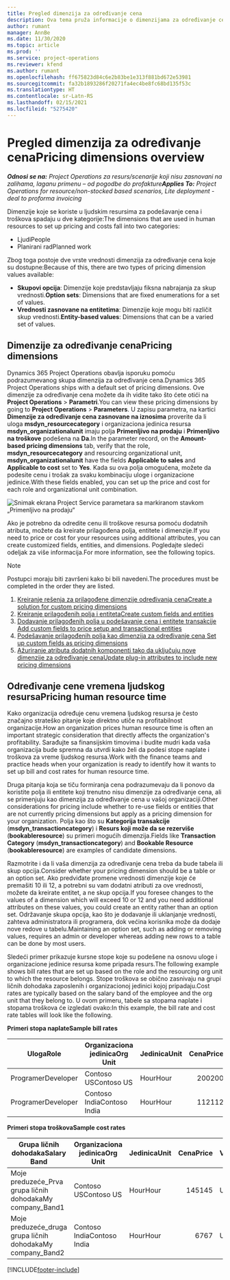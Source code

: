 ```yaml
---
title: Pregled dimenzija za određivanje cena
description: Ova tema pruža informacije o dimenzijama za određivanje cena u usluzi Dynamics 365 Project Operations.
author: rumant
manager: AnnBe
ms.date: 11/30/2020
ms.topic: article
ms.prod: ''
ms.service: project-operations
ms.reviewer: kfend
ms.author: rumant
ms.openlocfilehash: ff675823d84c6e2b83be1e313f881bd672e53981
ms.sourcegitcommit: fa32b1893286f20271fa4ec4be8fc68bd135f53c
ms.translationtype: HT
ms.contentlocale: sr-Latn-RS
ms.lasthandoff: 02/15/2021
ms.locfileid: "5275420"
---
```

# <a name="pricing-dimensions-overview"></a><span data-ttu-id="3a602-103">Pregled dimenzija za određivanje cena</span><span class="sxs-lookup"><span data-stu-id="3a602-103">Pricing dimensions overview</span></span>

<span data-ttu-id="3a602-104">_**Odnosi se na:** Project Operations za resurs/scenarije koji nisu zasnovani na zalihama, laganu primenu – od pogodbe do profakture_</span><span class="sxs-lookup"><span data-stu-id="3a602-104">_**Applies To:** Project Operations for resource/non-stocked based scenarios, Lite deployment - deal to proforma invoicing_</span></span>

<span data-ttu-id="3a602-105">Dimenzije koje se koriste u ljudskim resursima za podešavanje cena i troškova spadaju u dve kategorije:</span><span class="sxs-lookup"><span data-stu-id="3a602-105">The dimensions that are used in human resources to set up pricing and costs fall into two categories:</span></span>

- <span data-ttu-id="3a602-106">Ljudi</span><span class="sxs-lookup"><span data-stu-id="3a602-106">People</span></span>
- <span data-ttu-id="3a602-107">Planirani rad</span><span class="sxs-lookup"><span data-stu-id="3a602-107">Planned work</span></span>

<span data-ttu-id="3a602-108">Zbog toga postoje dve vrste vrednosti dimenzija za određivanje cena koje su dostupne:</span><span class="sxs-lookup"><span data-stu-id="3a602-108">Because of this, there are two types of pricing dimension values available:</span></span>

- <span data-ttu-id="3a602-109">**Skupovi opcija**: Dimenzije koje predstavljaju fiksna nabrajanja za skup vrednosti.</span><span class="sxs-lookup"><span data-stu-id="3a602-109">**Option sets**: Dimensions that are fixed enumerations for a set of values.</span></span>
- <span data-ttu-id="3a602-110">**Vrednosti zasnovane na entitetima**: Dimenzije koje mogu biti različit skup vrednosti.</span><span class="sxs-lookup"><span data-stu-id="3a602-110">**Entity-based values**: Dimensions that can be a varied set of values.</span></span>

## <a name="pricing-dimensions"></a><span data-ttu-id="3a602-111">Dimenzije za određivanje cena</span><span class="sxs-lookup"><span data-stu-id="3a602-111">Pricing dimensions</span></span>

<span data-ttu-id="3a602-112">Dynamics 365 Project Operations obavlja isporuku pomoću podrazumevanog skupa dimenzija za određivanje cena.</span><span class="sxs-lookup"><span data-stu-id="3a602-112">Dynamics 365 Project Operations ships with a default set of pricing dimensions.</span></span> <span data-ttu-id="3a602-113">Ove dimenzije za određivanje cena možete da ih vidite tako što ćete otići na **Project Operations** > **Parametri**.</span><span class="sxs-lookup"><span data-stu-id="3a602-113">You can view these pricing dimensions by going to **Project Operations** > **Parameters**.</span></span> <span data-ttu-id="3a602-114">U zapisu parametra, na kartici **Dimenzije za određivanje cena zasnovane na iznosima** proverite da li uloga **msdyn_resourcecategory** i organizaciona jedinica resursa **msdyn_organizationalunit** imaju polja **Primenljivo na prodaju** i **Primenljivo na troškove** podešena na **Da**.</span><span class="sxs-lookup"><span data-stu-id="3a602-114">In the parameter record, on the **Amount-based pricing dimensions** tab, verify that the role, **msdyn_resourcecategory** and resourcing organizational unit, **msdyn_organizationalunit** have the fields **Applicable to sales** and **Applicable to cost** set to **Yes**.</span></span> <span data-ttu-id="3a602-115">Kada su ova polja omogućena, možete da podesite cenu i trošak za svaku kombinaciju uloge i organizacione jedinice.</span><span class="sxs-lookup"><span data-stu-id="3a602-115">With these fields enabled, you can set up the price and cost for each role and organizational unit combination.</span></span>

![Snimak ekrana Project Service parametara sa markiranom stavkom „Primenljivo na prodaju“](media/PS-OOB-parameters.png)

<span data-ttu-id="3a602-117">Ako je potrebno da odredite cenu ili troškove resursa pomoću dodatnih atributa, možete da kreirate prilagođena polja, entitete i dimenzije.</span><span class="sxs-lookup"><span data-stu-id="3a602-117">If you need to price or cost for your resources using additional attributes, you can create customized fields, entities, and dimensions.</span></span> <span data-ttu-id="3a602-118">Pogledajte sledeći odeljak za više informacija.</span><span class="sxs-lookup"><span data-stu-id="3a602-118">For more information, see the following topics.</span></span> 
  
  > [!NOTE]
  > <span data-ttu-id="3a602-119">Postupci moraju biti završeni kako bi bili navedeni.</span><span class="sxs-lookup"><span data-stu-id="3a602-119">The procedures must be completed in the order they are listed.</span></span>

1. [<span data-ttu-id="3a602-120">Kreiranje rešenja za prilagođene dimenzije određivanja cena</span><span class="sxs-lookup"><span data-stu-id="3a602-120">Create a solution for custom pricing dimensions</span></span>](../sales/create-solution-custompd.md)
2. [<span data-ttu-id="3a602-121">Kreiranje prilagođenih polja i entiteta</span><span class="sxs-lookup"><span data-stu-id="3a602-121">Create custom fields and entities</span></span>](create-custom-fields-entities-pricing-dimensions.md)
3. [<span data-ttu-id="3a602-122">Dodavanje prilagođenih polja u podešavanje cena i entitete transakcije </span><span class="sxs-lookup"><span data-stu-id="3a602-122">Add custom fields to price setup and transactional entities</span></span>](add-custom-fields-price-setup-transactional-entities.md)
4. [<span data-ttu-id="3a602-123">Podešavanje prilagođenih polja kao dimenzija za određivanje cena </span><span class="sxs-lookup"><span data-stu-id="3a602-123">Set up custom fields as pricing dimensions</span></span>](set-up-custom-fields-pricing-dimensions.md)
5. [<span data-ttu-id="3a602-124">Ažuriranje atributa dodatnih komponenti tako da uključuju nove dimenzije za određivanje cena</span><span class="sxs-lookup"><span data-stu-id="3a602-124">Update plug-in attributes to include new pricing dimensions</span></span>](update-plugin-attributes-pd.md)


## <a name="pricing-human-resource-time"></a><span data-ttu-id="3a602-125">Određivanje cene vremena ljudskog resursa</span><span class="sxs-lookup"><span data-stu-id="3a602-125">Pricing human resource time</span></span>
<span data-ttu-id="3a602-126">Kako organizacija određuje cenu vremena ljudskog resursa je često značajno strateško pitanje koje direktno utiče na profitabilnost organizacije.</span><span class="sxs-lookup"><span data-stu-id="3a602-126">How an organization prices human resource time is often an important strategic consideration that directly affects the organization's profitability.</span></span> <span data-ttu-id="3a602-127">Sarađujte sa finansijskim timovima i budite mudri kada vaša organizacija bude spremna da utvrdi kako želi da podesi stope naplate i troškova za vreme ljudskog resursa.</span><span class="sxs-lookup"><span data-stu-id="3a602-127">Work with the finance teams and practice heads when your organization is ready to identify how it wants to set up bill and cost rates for human resource time.</span></span>

<span data-ttu-id="3a602-128">Druga pitanja koja se tiču formiranja cena podrazumevaju da li ponovo da koristite polja ili entitete koji trenutno nisu dimenzije za određivanje cena, ali se primenjuju kao dimenzija za određivanje cena u vašoj organizaciji.</span><span class="sxs-lookup"><span data-stu-id="3a602-128">Other considerations for pricing include whether to re-use fields or entities that are not currently pricing dimensions but apply as a pricing dimension for your organization.</span></span> <span data-ttu-id="3a602-129">Polja kao što su **Kategorija transakcije** (**msdyn_transactioncategory**) i **Resurs koji može da se rezerviše** (**bookableresource**) su primeri mogućih dimenzija.</span><span class="sxs-lookup"><span data-stu-id="3a602-129">Fields like **Transaction Category** (**msdyn_transactioncategory**) and **Bookable Resource** (**bookableresource**) are examples of candidate dimensions.</span></span> 

<span data-ttu-id="3a602-130">Razmotrite i da li vaša dimenzija za određivanje cena treba da bude tabela ili skup opcija.</span><span class="sxs-lookup"><span data-stu-id="3a602-130">Consider whether your pricing dimension should be a table or an option set.</span></span> <span data-ttu-id="3a602-131">Ako predviđate promene vrednosti dimenzije koje će premašiti 10 ili 12, a potrebni su vam dodatni atributi za ove vrednosti, možete da kreirate entitet, a ne skup opcija.</span><span class="sxs-lookup"><span data-stu-id="3a602-131">If you foresee changes to the values of a dimension which will exceed 10 or 12 and you need additional attributes on these values, you could create an entity rather than an option set.</span></span> <span data-ttu-id="3a602-132">Održavanje skupa opcija, kao što je dodavanje ili uklanjanje vrednosti, zahteva administratora ili programera, dok većina korisnika može da dodaje nove redove u tabelu.</span><span class="sxs-lookup"><span data-stu-id="3a602-132">Maintaining an option set, such as adding or removing values, requires an admin or developer whereas adding new rows to a table can be done by most users.</span></span>

<span data-ttu-id="3a602-133">Sledeći primer prikazuje kursne stope koje su podešene na osnovu uloge i organizacione jedinice resursa kome pripada resurs.</span><span class="sxs-lookup"><span data-stu-id="3a602-133">The following example shows bill rates that are set up based on the role and the resourcing org unit to which the resource belongs.</span></span> <span data-ttu-id="3a602-134">Stope troškova se obično zasnivaju na grupi ličnih dohodaka zaposlenih i organizacionoj jedinici kojoj pripadaju.</span><span class="sxs-lookup"><span data-stu-id="3a602-134">Cost rates are typically based on the salary band of the employee and the org unit that they belong to.</span></span> <span data-ttu-id="3a602-135">U ovom primeru, tabele sa stopama naplate i stopama troškova će izgledati ovako:</span><span class="sxs-lookup"><span data-stu-id="3a602-135">In this example, the bill rate and cost rate tables will look like the following.</span></span>

<span data-ttu-id="3a602-136">**Primeri stopa naplate**</span><span class="sxs-lookup"><span data-stu-id="3a602-136">**Sample bill rates**</span></span>

| <span data-ttu-id="3a602-137">Uloga</span><span class="sxs-lookup"><span data-stu-id="3a602-137">Role</span></span>        | <span data-ttu-id="3a602-138">Organizaciona jedinica</span><span class="sxs-lookup"><span data-stu-id="3a602-138">Org Unit</span></span>    |<span data-ttu-id="3a602-139">Jedinica</span><span class="sxs-lookup"><span data-stu-id="3a602-139">Unit</span></span>      |<span data-ttu-id="3a602-140">Cena</span><span class="sxs-lookup"><span data-stu-id="3a602-140">Price</span></span>      |<span data-ttu-id="3a602-141">Valuta</span><span class="sxs-lookup"><span data-stu-id="3a602-141">Currency</span></span>  |
| ------------|-------------|----------|----------:|----------|
| <span data-ttu-id="3a602-142">Programer</span><span class="sxs-lookup"><span data-stu-id="3a602-142">Developer</span></span>   | <span data-ttu-id="3a602-143">Contoso US</span><span class="sxs-lookup"><span data-stu-id="3a602-143">Contoso US</span></span>  |<span data-ttu-id="3a602-144">Hour</span><span class="sxs-lookup"><span data-stu-id="3a602-144">Hour</span></span> | <span data-ttu-id="3a602-145">200</span><span class="sxs-lookup"><span data-stu-id="3a602-145">200</span></span>|<span data-ttu-id="3a602-146">USD</span><span class="sxs-lookup"><span data-stu-id="3a602-146">USD</span></span>     |
| <span data-ttu-id="3a602-147">Programer</span><span class="sxs-lookup"><span data-stu-id="3a602-147">Developer</span></span>   | <span data-ttu-id="3a602-148">Contoso India</span><span class="sxs-lookup"><span data-stu-id="3a602-148">Contoso India</span></span> |<span data-ttu-id="3a602-149">Hour</span><span class="sxs-lookup"><span data-stu-id="3a602-149">Hour</span></span>|   <span data-ttu-id="3a602-150">112</span><span class="sxs-lookup"><span data-stu-id="3a602-150">112</span></span>|<span data-ttu-id="3a602-151">USD</span><span class="sxs-lookup"><span data-stu-id="3a602-151">USD</span></span>     |


<span data-ttu-id="3a602-152">**Primeri stopa troškova**</span><span class="sxs-lookup"><span data-stu-id="3a602-152">**Sample cost rates**</span></span>

| <span data-ttu-id="3a602-153">Grupa ličnih dohodaka</span><span class="sxs-lookup"><span data-stu-id="3a602-153">Salary Band</span></span>     | <span data-ttu-id="3a602-154">Organizaciona jedinica</span><span class="sxs-lookup"><span data-stu-id="3a602-154">Org Unit</span></span>    |<span data-ttu-id="3a602-155">Jedinica</span><span class="sxs-lookup"><span data-stu-id="3a602-155">Unit</span></span>      |<span data-ttu-id="3a602-156">Cena</span><span class="sxs-lookup"><span data-stu-id="3a602-156">Price</span></span>      |<span data-ttu-id="3a602-157">Valuta</span><span class="sxs-lookup"><span data-stu-id="3a602-157">Currency</span></span>  |
| ----------------|-------------|----------|----------:|----------|
| <span data-ttu-id="3a602-158">Moje preduzeće_Prva grupa ličnih dohodaka</span><span class="sxs-lookup"><span data-stu-id="3a602-158">My company_Band1</span></span> | <span data-ttu-id="3a602-159">Contoso US</span><span class="sxs-lookup"><span data-stu-id="3a602-159">Contoso US</span></span>  |<span data-ttu-id="3a602-160">Hour</span><span class="sxs-lookup"><span data-stu-id="3a602-160">Hour</span></span> | <span data-ttu-id="3a602-161">145</span><span class="sxs-lookup"><span data-stu-id="3a602-161">145</span></span>|<span data-ttu-id="3a602-162">USD</span><span class="sxs-lookup"><span data-stu-id="3a602-162">USD</span></span>     |
| <span data-ttu-id="3a602-163">Moje preduzeće_druga grupa ličnih dohodaka</span><span class="sxs-lookup"><span data-stu-id="3a602-163">My company_Band2</span></span> | <span data-ttu-id="3a602-164">Contoso India</span><span class="sxs-lookup"><span data-stu-id="3a602-164">Contoso India</span></span> |<span data-ttu-id="3a602-165">Hour</span><span class="sxs-lookup"><span data-stu-id="3a602-165">Hour</span></span>|   <span data-ttu-id="3a602-166">67</span><span class="sxs-lookup"><span data-stu-id="3a602-166">67</span></span>|<span data-ttu-id="3a602-167">USD</span><span class="sxs-lookup"><span data-stu-id="3a602-167">USD</span></span>     |


[!INCLUDE[footer-include](../includes/footer-banner.md)]